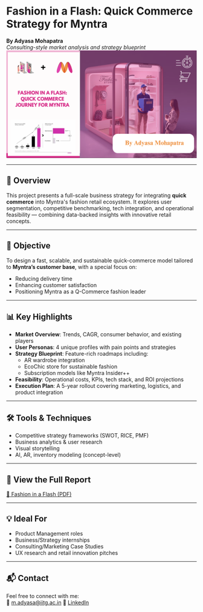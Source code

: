 # Fashion in a Flash: Quick Commerce Strategy for Myntra

**By Adyasa Mohapatra**  
*Consulting-style market analysis and strategy blueprint*
![Live App Screenshot](ss.png)

---

## 📄 Overview

This project presents a full-scale business strategy for integrating **quick commerce** into Myntra's fashion retail ecosystem. It explores user segmentation, competitive benchmarking, tech integration, and operational feasibility — combining data-backed insights with innovative retail concepts.

---

## 🎯 Objective

To design a fast, scalable, and sustainable quick-commerce model tailored to **Myntra’s customer base**, with a special focus on:

- Reducing delivery time
- Enhancing customer satisfaction
- Positioning Myntra as a Q-Commerce fashion leader

---

## 📊 Key Highlights

- **Market Overview**: Trends, CAGR, consumer behavior, and existing players
- **User Personas**: 4 unique profiles with pain points and strategies
- **Strategy Blueprint**: Feature-rich roadmaps including:
  - AR wardrobe integration
  - EcoChic store for sustainable fashion
  - Subscription models like Myntra Insider++
- **Feasibility**: Operational costs, KPIs, tech stack, and ROI projections
- **Execution Plan**: A 5-year rollout covering marketing, logistics, and product integration

---

## 🛠️ Tools & Techniques

- Competitive strategy frameworks (SWOT, RICE, PMF)
- Business analytics & user research
- Visual storytelling
- AI, AR, inventory modeling (concept-level)

---

## 📎 View the Full Report

[📄 Fashion in a Flash (PDF)](./Fashion%20in%20a%20Flash.pdf)

---

## 💡 Ideal For

- Product Management roles  
- Business/Strategy internships  
- Consulting/Marketing Case Studies  
- UX research and retail innovation pitches

---

## 📬 Contact

Feel free to connect with me:  
📧 m.adyasa@iitg.ac.in 
🔗 [LinkedIn](https://www.linkedin.com/in/adyasa-mohapatra-499477298/)
